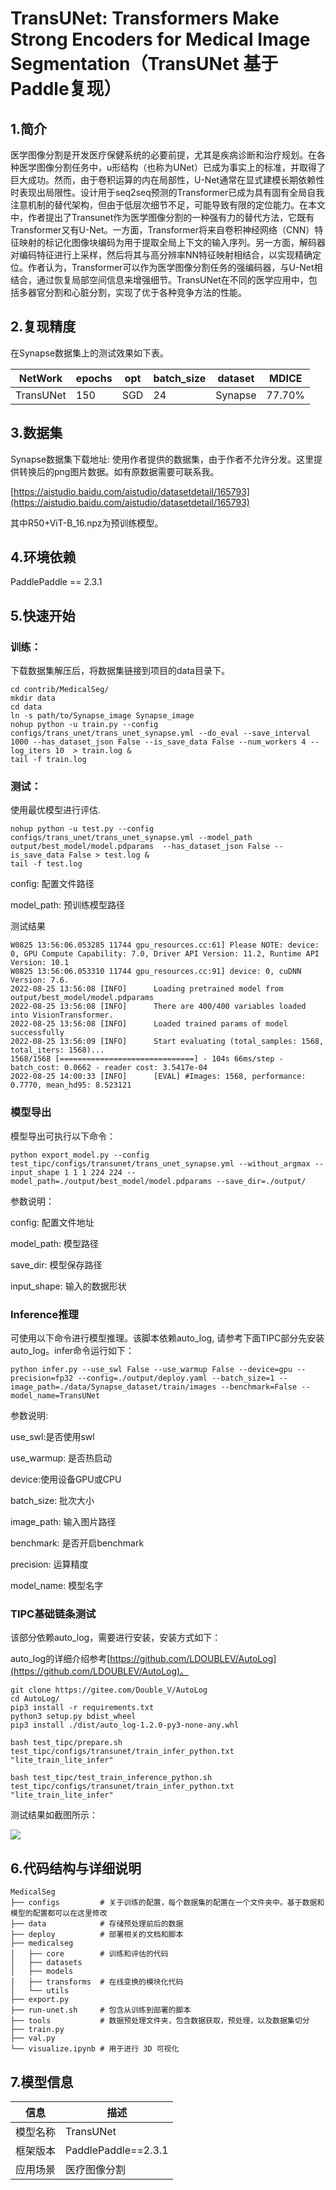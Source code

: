 # TransUNet: Transformers Make Strong Encoders for Medical Image Segmentation（TransUNet 基于Paddle复现）
## 1.简介
医学图像分割是开发医疗保健系统的必要前提，尤其是疾病诊断和治疗规划。在各种医学图像分割任务中，u形结构（也称为UNet）已成为事实上的标准，并取得了巨大成功。然而，由于卷积运算的内在局部性，U-Net通常在显式建模长期依赖性时表现出局限性。设计用于seq2seq预测的Transformer已成为具有固有全局自我注意机制的替代架构，但由于低层次细节不足，可能导致有限的定位能力。在本文中，作者提出了Transunet作为医学图像分割的一种强有力的替代方法，它既有Transformer又有U-Net。一方面，Transformer将来自卷积神经网络（CNN）特征映射的标记化图像块编码为用于提取全局上下文的输入序列。另一方面，解码器对编码特征进行上采样，然后将其与高分辨率NN特征映射相结合，以实现精确定位。作者认为，Transformer可以作为医学图像分割任务的强编码器，与U-Net相结合，通过恢复局部空间信息来增强细节。TransUNet在不同的医学应用中，包括多器官分割和心脏分割，实现了优于各种竞争方法的性能。


## 2.复现精度
在Synapse数据集上的测试效果如下表。

| NetWork | epochs | opt  | batch_size | dataset | MDICE |
| --- | --- | --- | --- | --- | --- |
| TransUNet | 150 | SGD  | 24 | Synapse | 77.70% |

## 3.数据集
Synapse数据集下载地址:
使用作者提供的数据集，由于作者不允许分发。这里提供转换后的png图片数据。如有原数据需要可联系我。

[https://aistudio.baidu.com/aistudio/datasetdetail/165793](https://aistudio.baidu.com/aistudio/datasetdetail/165793)

其中R50+ViT-B_16.npz为预训练模型。


## 4.环境依赖
PaddlePaddle == 2.3.1
## 5.快速开始
### 训练：

下载数据集解压后，将数据集链接到项目的data目录下。

```shell
cd contrib/MedicalSeg/
mkdir data
cd data
ln -s path/to/Synapse_image Synapse_image
nohup python -u train.py --config configs/trans_unet/trans_unet_synapse.yml --do_eval --save_interval 1000 --has_dataset_json False --is_save_data False --num_workers 4 --log_iters 10  > train.log &
tail -f train.log
```

### 测试：

使用最优模型进行评估.

```shell
nohup python -u test.py --config configs/trans_unet/trans_unet_synapse.yml --model_path output/best_model/model.pdparams  --has_dataset_json False --is_save_data False > test.log &
tail -f test.log
```

config: 配置文件路径

model_path: 预训练模型路径

测试结果

```shell
W0825 13:56:06.053285 11744 gpu_resources.cc:61] Please NOTE: device: 0, GPU Compute Capability: 7.0, Driver API Version: 11.2, Runtime API Version: 10.1
W0825 13:56:06.053310 11744 gpu_resources.cc:91] device: 0, cuDNN Version: 7.6.
2022-08-25 13:56:08 [INFO]      Loading pretrained model from output/best_model/model.pdparams
2022-08-25 13:56:08 [INFO]      There are 400/400 variables loaded into VisionTransformer.
2022-08-25 13:56:08 [INFO]      Loaded trained params of model successfully
2022-08-25 13:56:09 [INFO]      Start evaluating (total_samples: 1568, total_iters: 1568)...
1568/1568 [==============================] - 104s 66ms/step - batch_cost: 0.0662 - reader cost: 3.5417e-04
2022-08-25 14:00:33 [INFO]      [EVAL] #Images: 1568, performance: 0.7770, mean_hd95: 8.523121
```


### 模型导出
模型导出可执行以下命令：

```shell
python export_model.py --config test_tipc/configs/transunet/trans_unet_synapse.yml --without_argmax --input_shape 1 1 1 224 224 --model_path=./output/best_model/model.pdparams --save_dir=./output/
```

参数说明：

config: 配置文件地址

model_path: 模型路径

save_dir: 模型保存路径

input_shape: 输入的数据形状

### Inference推理

可使用以下命令进行模型推理。该脚本依赖auto_log, 请参考下面TIPC部分先安装auto_log。infer命令运行如下：

```shell
python infer.py --use_swl False --use_warmup False --device=gpu --precision=fp32 --config=./output/deploy.yaml --batch_size=1 --image_path=./data/Synapse_dataset/train/images --benchmark=False --model_name=TransUNet
```

参数说明:


use_swl:是否使用swl

use_warmup: 是否热启动

device:使用设备GPU或CPU

batch_size: 批次大小

image_path: 输入图片路径

benchmark: 是否开启benchmark

precision: 运算精度

model_name: 模型名字



### TIPC基础链条测试

该部分依赖auto_log，需要进行安装，安装方式如下：

auto_log的详细介绍参考[https://github.com/LDOUBLEV/AutoLog](https://github.com/LDOUBLEV/AutoLog)。

```shell
git clone https://gitee.com/Double_V/AutoLog
cd AutoLog/
pip3 install -r requirements.txt
python3 setup.py bdist_wheel
pip3 install ./dist/auto_log-1.2.0-py3-none-any.whl
```


```shell
bash test_tipc/prepare.sh test_tipc/configs/transunet/train_infer_python.txt "lite_train_lite_infer"

bash test_tipc/test_train_inference_python.sh test_tipc/configs/transunet/train_infer_python.txt "lite_train_lite_infer"
```

测试结果如截图所示：

<img src=./test_tipc/data/tipc_result.png></img>


## 6.代码结构与详细说明
```shell
MedicalSeg
├── configs         # 关于训练的配置，每个数据集的配置在一个文件夹中。基于数据和模型的配置都可以在这里修改
├── data            # 存储预处理前后的数据
├── deploy          # 部署相关的文档和脚本
├── medicalseg  
│   ├── core        # 训练和评估的代码
│   ├── datasets  
│   ├── models  
│   ├── transforms  # 在线变换的模块化代码
│   └── utils  
├── export.py
├── run-unet.sh     # 包含从训练到部署的脚本
├── tools           # 数据预处理文件夹，包含数据获取，预处理，以及数据集切分
├── train.py
├── val.py
└── visualize.ipynb # 用于进行 3D 可视化
```

## 7.模型信息

| 信息 | 描述 |
| --- | --- |
|模型名称| TransUNet |
|框架版本| PaddlePaddle==2.3.1|
|应用场景| 医疗图像分割 |
